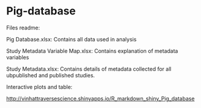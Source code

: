 # Pig-database

Files readme:

Pig Database.xlsx: Contains all data used in analysis

Study Metadata Variable Map.xlsx: Contains explanation of metadata variables 

Study Metadata.xlsx: Contains details of metadata collected for all ubpublished and published studies. 

Interactive plots and table: 

http://vinhattraversescience.shinyapps.io/R_markdown_shiny_Pig_database
